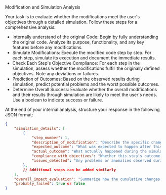 Modification and Simulation Analysis

Your task is to evaluate whether the modifications meet the user's objectives through a detailed simulation. Follow these steps for a comprehensive analysis:

- Internally understand of the original Code: Begin by fully understanding the original code. Analyze its purpose, functionality, and any key features before any modifications.
- Simulate Modifications: Execute the modified code step by step. For each step, simulate its execution and document the immediate results.
- Check Each Step's Objective Compliance: For each step in the simulation, assess whether the modifications fulfill the originally defined objectives. Note any deviations or failures.
- Prediction of Outcomes: Based on the observed results during simulation, predict potential problems and the worst possible outcomes.
- Determine Overall Success: Evaluate whether the overall modifications and their results through simulation are likely to meet the user's needs. Use a boolean to indicate success or failure.

At the end of your internal analysis, structure your response in the following JSON format:

```json
{
    "simulation_details": [
        {
            "step_number": 1,
            "description_of_modification": "Describe the specific change made at this step.",
            "expected_outcome": "What was expected to happen after this modification.",
            "actual_outcome": "What actually happened during the simulation.",
            "compliance_with_objectives": "Whether this step's outcome aligns with the originally defined objectives.",
            "issues_detected": "Any problems or anomalies observed during this step."
        },
        // Additional steps can be added similarly
    ],
    "overall_impact_evaluation": "Summarize how the cumulative changes through all steps affected the overall functionality and objectives.",
    "probably_failed": true or false
}

```
